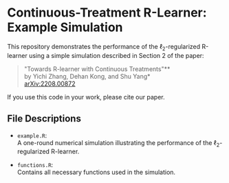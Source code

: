 # Continuous-Treatment R-Learner: Example Simulation

This repository demonstrates the performance of the $\ell_2$-regularized R-learner using a simple simulation described in Section 2 of the paper:

> "Towards R-learner with Continuous Treatments"**  
> by Yichi Zhang, Dehan Kong, and Shu Yang*  
> [arXiv:2208.00872](https://arxiv.org/pdf/2208.00872)

If you use this code in your work, please cite our paper.

## File Descriptions

- `example.R`:  
  A one-round numerical simulation illustrating the performance of the $\ell_2$-regularized R-learner.

- `functions.R`:  
  Contains all necessary functions used in the simulation.


